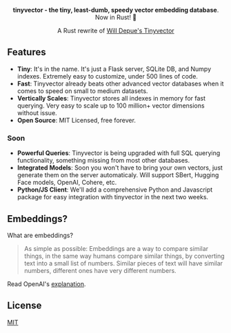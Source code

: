 <p align="center">
    <b>tinyvector - the tiny, least-dumb, speedy vector embedding database</b>. <br />
    Now in Rust! 🦀
</p>
<p align="center">
    A Rust rewrite of <a href="https://github.com/0hq/tinyvector">Will Depue's Tinyvector</a> <br />
</p>

## Features

- **Tiny**: It's in the name. It's just a Flask server, SQLite DB, and Numpy indexes. Extremely easy to customize, under 500 lines of code.
- **Fast**: Tinyvector already beats other advanced vector databases when it comes to speed on small to medium datasets.
- **Vertically Scales**: Tinyvector stores all indexes in memory for fast querying. Very easy to scale up to 100 million+ vector dimensions without issue.
- **Open Source**: MIT Licensed, free forever.

### Soon

- **Powerful Queries**: Tinyvector is being upgraded with full SQL querying functionality, something missing from most other databases.
- **Integrated Models**: Soon you won't have to bring your own vectors, just generate them on the server automaticaly. Will support SBert, Hugging Face models, OpenAI, Cohere, etc.
- **Python/JS Client**: We'll add a comprehensive Python and Javascript package for easy integration with tinyvector in the next two weeks.

## Embeddings?

What are embeddings?

> As simple as possible: Embeddings are a way to compare similar things, in the same way humans compare similar things, by converting text into a small list of numbers. Similar pieces of text will have similar numbers, different ones have very different numbers.

Read OpenAI's [explanation](https://platform.openai.com/docs/guides/embeddings/what-are-embeddings).

## License

[MIT](./LICENSE)
